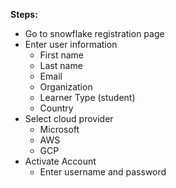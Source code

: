 **Steps:**
- Go to snowflake registration page
- Enter user information
	- First name
	- Last name
	- Email
	- Organization
	- Learner Type (student)
	- Country
- Select cloud provider
	- Microsoft
	- AWS
	- GCP
- Activate Account
	- Enter username and password